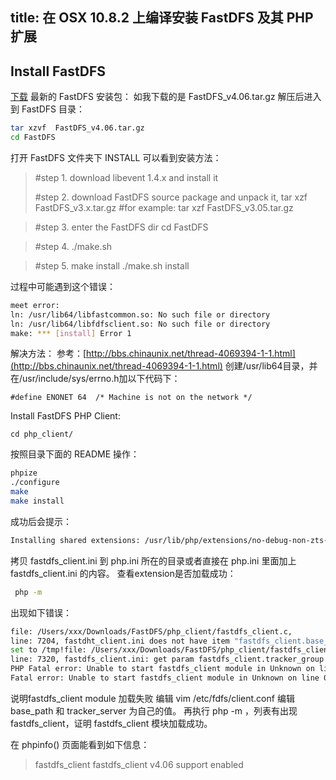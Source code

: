 title: 在 OSX 10.8.2 上编译安装 FastDFS 及其 PHP 扩展
---
## Install FastDFS

[下载](https://code.google.com/p/fastdfs/downloads/list) 最新的 FastDFS 安装包：
如我下载的是 FastDFS_v4.06.tar.gz
解压后进入到 FastDFS 目录：

```sh
tar xzvf  FastDFS_v4.06.tar.gz
cd FastDFS
```

打开 FastDFS 文件夹下 INSTALL 可以看到安装方法：


>#step 1\. download libevent 1.4.x and install it
>
>#step 2\. download FastDFS source package and unpack it,
>tar xzf FastDFS_v3.x.tar.gz
>#for example:
>tar xzf FastDFS_v3.05.tar.gz

>#step 3\. enter the FastDFS dir
>cd FastDFS

>#step 4.
>./make.sh

>#step 5\. make install
>./make.sh install


过程中可能遇到这个错误：
```sh
meet error:
ln: /usr/lib64/libfastcommon.so: No such file or directory
ln: /usr/lib64/libfdfsclient.so: No such file or directory
make: *** [install] Error 1
```
解决方法：
参考：[http://bbs.chinaunix.net/thread-4069394-1-1.html](http://bbs.chinaunix.net/thread-4069394-1-1.html)
创建/usr/lib64目录，并在/usr/include/sys/errno.h加以下代码下：
```
#define ENONET 64  /* Machine is not on the network */
```
Install FastDFS PHP Client:
```
cd php_client/
```
按照目录下面的 README 操作：
```sh
phpize
./configure
make
make install
```
成功后会提示：
```sh
Installing shared extensions: /usr/lib/php/extensions/no-debug-non-zts-20090626/
```
拷贝 fastdfs_client.ini 到 php.ini 所在的目录或者直接在 php.ini 里面加上 fastdfs_client.ini 的内容。
查看extension是否加载成功：
```sh
 php -m
 ```
出现如下错误：
```sh
file: /Users/xxx/Downloads/FastDFS/php_client/fastdfs_client.c, 
line: 7204, fastdht_client.ini does not have item "fastdfs_client.base_path", 
set to /tmp!file: /Users/xxx/Downloads/FastDFS/php_client/fastdfs_client.c, 
line: 7320, fastdfs_client.ini: get param fastdfs_client.tracker_group fail!
PHP Fatal error: Unable to start fastdfs_client module in Unknown on line 0 
Fatal error: Unable to start fastdfs_client module in Unknown on line 0
```
说明fastdfs_client module 加载失败
编辑 vim /etc/fdfs/client.conf
编辑 base_path 和 tracker_server 为自己的值。
再执行 php -m ，列表有出现 fastdfs_client，证明 fastdfs_client 模块加载成功。
 
在 phpinfo() 页面能看到如下信息：


>fastdfs_client
>fastdfs_client v4.06 support     enabled
